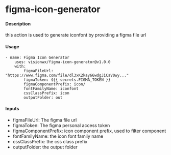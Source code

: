 # figma-icon-generator

#### Description
this action is used to generate iconfont by providing a figma file url

#### Usage
```
- name: Figma Icon Generator
    uses: visionwx/figma-icon-generator@v1.0.0
    with:
        figmaFileUrl: "https://www.figma.com/file/dl3xK2kay66wdgJiCaV0wy..."
        figmaToken: ${{ secrets.FIGMA_TOKEN }}
        figmaComponentPrefix: icon/
        fontFamilyName: iconfont
        cssClassPrefix: icon
        outputFolder: out
```

#### Inputs
- figmaFileUrl: The figma file url
- figmaToken: The figma personal access token
- figmaComponentPrefix: icon component prefix, used to filter component
- fontFamilyName: the icon font family name
- cssClassPrefix: the css class prefix
- outputFolder: the output folder